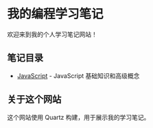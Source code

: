 # 我的编程学习笔记

欢迎来到我的个人学习笔记网站！

## 笔记目录

- [JavaScript](JavaScript.md) - JavaScript 基础知识和高级概念

## 关于这个网站

这个网站使用 Quartz 构建，用于展示我的学习笔记。
